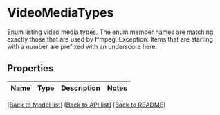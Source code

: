 # VideoMediaTypes

Enum listing video media types.      The enum member names are matching exactly those that are used by ffmpeg. Exception: Items that are starting with a number are prefixed with an underscore here.  

## Properties

Name | Type | Description | Notes
------------ | ------------- | ------------- | -------------

[[Back to Model list]](../README.md#documentation-for-models) [[Back to API list]](../README.md#documentation-for-api-endpoints) [[Back to README]](../README.md)



